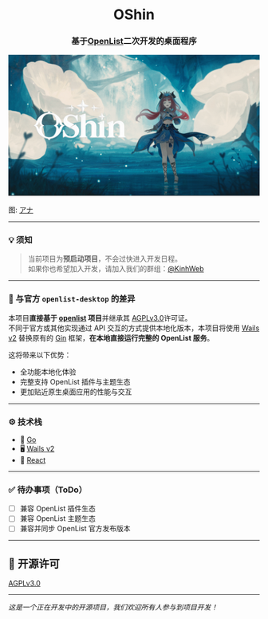 <div align="center">
    <h1>OShin</h1>
</div>

<div align="center">
  <h3>基于<a href="https://github.com/OpenListTeam/OpenList">OpenList</a>二次开发的桌面程序</h3>
</div>

![](preview.png)

图: [アナ](https://www.pixiv.net/artworks/102983717)

---

### 💡 须知  
> 当前项目为**预启动项目**，不会过快进入开发日程。  
> 如果你也希望加入开发，请加入我们的群组：[@KinhWeb](https://t.me/kinhweb)

---

### 🔧 与官方 `openlist-desktop` 的差异  
本项目**直接基于 [openlist](https://github.com/openlist) 项目**并继承其 [AGPLv3.0](https://www.gnu.org/licenses/agpl-3.0.html)许可证。  
不同于官方或其他实现通过 API 交互的方式提供本地化版本，本项目将使用 [Wails v2](https://wails.io) 替换原有的 [Gin](https://github.com/gin-gonic/gin) 框架，**在本地直接运行完整的 OpenList 服务**。

这将带来以下优势：
- 全功能本地化体验
- 完整支持 OpenList 插件与主题生态
- 更加贴近原生桌面应用的性能与交互

---

### ⚙️ 技术栈
- 🐹 [Go](https://go.dev/)
- 🖥️ [Wails v2](https://wails.io/)
- 💙 [React](https://react.dev/)

---

### ✅ 待办事项（ToDo）
- [ ] 兼容 OpenList 插件生态  
- [ ] 兼容 OpenList 主题生态  
- [ ] 兼容并同步 OpenList 官方发布版本  

---

## 📄 开源许可
[AGPLv3.0](https://www.gnu.org/licenses/agpl-3.0.html)

---
*这是一个正在开发中的开源项目，我们欢迎所有人参与到项目开发！*
